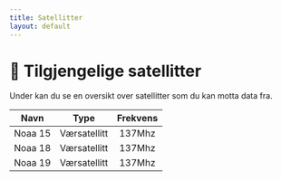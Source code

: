 ```yaml
---
title: Satellitter
layout: default
---
```


# 📡 Tilgjengelige satellitter

Under kan du se en oversikt over satellitter som du kan motta data fra.

|  Navn   |     Type     | Frekvens |
| :-----: | :----------: | :------: |
| Noaa 15 | Værsatellitt |  137Mhz  |
| Noaa 18 | Værsatellitt |  137Mhz  |
| Noaa 19 | Værsatellitt |  137Mhz  |
